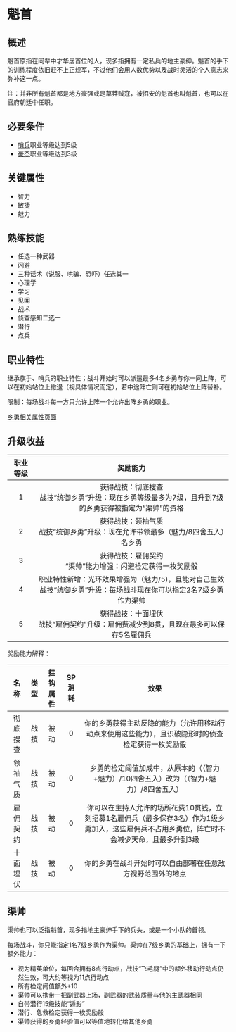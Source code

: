 # 魁首

## 概述

魁首原指在同辈中才华居首位的人，现多指拥有一定私兵的地主豪绅。魁首的手下的训练程度依旧赶不上正规军，不过他们会用人数优势以及战时灵活的个人意志来弥补这一点。

注：并非所有魁首都是地方豪强或是草莽贼寇，被招安的魁首也叫魁首，也可以在官府朝廷中任职。

## 必要条件

* <a href="../../../basicJob/Sentinel" target="_blank">哨兵</a>职业等级达到5级
* <a href="../despotic_gentry" target="_blank">豪杰</a>职业等级达到3级

## 关键属性

* 智力
* 敏捷
* 魅力

## 熟练技能

* 任选一种武器
* 闪避
* 三种话术（说服、哄骗、恐吓）任选其一
* 心理学
* 学习
* 见闻
* 战术
* 侦查感知二选一
* 潜行
* 点兵

## 职业特性

继承旗手、哨兵的职业特性；战斗开始时可以派遣最多4名乡勇与你一同上阵，可以在初始站位上撤退（视具体情况而定），若中途阵亡则可在初始站位上阵替补。

限制：每场战斗每一方只允许上阵一个允许出阵乡勇的职业。

<a href="../militiamen" target="_blank">乡勇相关属性页面</a>

## 升级收益

职业等级|奖励能力
:--:|:--:
1|获得战技：彻底搜查<br>战技“统御乡勇”升级：现在乡勇等级最多为7级，且升到7级的乡勇获得被指定为“渠帅”的资格
2|获得战技：领袖气质<br>战技“统御乡勇”升级：现在允许带领最多（魅力/8四舍五入）名乡勇
3|获得战技：雇佣契约<br>“渠帅”能力增强：闪避检定获得一枚奖励骰
4|职业特性新增：光环效果增强为（魅力/5)，且能对自己生效<br>战技“统御乡勇”升级：每场战斗现在你可以指定2名7级乡勇作为渠帅
5|获得战技：十面埋伏<br>战技“雇佣契约”升级：雇佣费减少到8贯，且现在最多可以保存5名雇佣兵

奖励能力解释：

名称|类型|挂钩属性|SP消耗|效果
:--:|:--:|:--:|:--:|:--:
彻底搜查|战技|被动|0|你的乡勇获得主动反隐的能力（允许用移动行动点来使用这些能力），且识破隐形时的侦查检定获得一枚奖励骰
领袖气质|战技|被动|0|乡勇的检定阈值加成中，从原本的（（智力+魅力）/10四舍五入）改为（（智力+魅力）/8四舍五入）
雇佣契约|战技|被动|0|你可以在主持人允许的场所花费10贯钱，立刻招募1名雇佣兵（最多保存3名）作为1级乡勇加入，这些雇佣兵不占用乡勇位，阵亡时不会减少天命，且最多升到3级
十面埋伏|战技|被动|0|你的乡勇在战斗开始时可以自由部署在任意敌方视野范围外的地点

## 渠帅

渠帅也可以泛指魁首，现多指地主豪绅手下的兵头，或是一个小队的首领。

每场战斗，你只能指定1名7级乡勇作为渠帅。渠帅在7级乡勇的基础上，拥有一下额外能力：

* 视为精英单位，每回合拥有8点行动点，战技“飞毛腿”中的额外移动行动点仍然生效，可大约等视为11点行动点
* 所有检定阈值额外+10
* 渠帅可以携带一把副武器上场，副武器的武装质量与他的主武器相同
* 自带潜行15级技能“遁影”
* 潜行、急救检定获得一枚奖励骰
* 渠帅获得的乡勇经验值可以等值地转化给其他乡勇